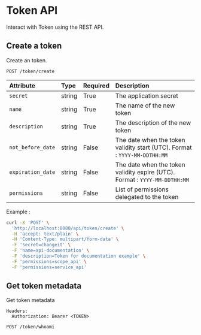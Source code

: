 # Token API

Interact with Token using the REST API.

## Create a token

Create an token.

```
POST /token/create
```

| Attribute | Type | Required | Description |
|:----------|:-----|:---------|:------------|
| `secret`          | string | True  | The application secret |
| `name`            | string | True  | The name of the new token |
| `description`     | string | True  | The description of the new token |
| `not_before_date` | string | False | The date when the token validity start (UTC). Format : `YYYY-MM-DDTHH:MM` |
| `expiration_date` | string | False | The date when the token validity expire (UTC). Format : `YYYY-MM-DDTHH:MM` |
| `permissions`     | string | False | List of permissions delegated to the token |

Example :

```bash
curl -X 'POST' \
  'http://localhost:8080/api/token/create' \
  -H 'accept: text/plain' \
  -H 'Content-Type: multipart/form-data' \
  -F 'secret=changeit' \
  -F 'name=api-documentation' \
  -F 'description=Token for documentation example' \
  -F 'permissions=scope_api' \
  -F 'permissions=service_api'
```

## Get token metadata

Get token metadata

```
Headers:
  Authorization: Bearer <TOKEN>

POST /token/whoami
```
